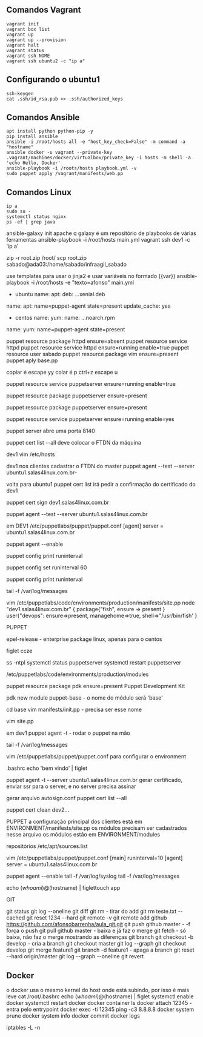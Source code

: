 ## Comandos Vagrant
```
vagrant init
vagrant box list
vagrant up
vagrant up --provision
vagrant halt
vagrant status
vagrant ssh NOME
vagrant ssh ubuntu2 -c "ip a"
```
## Configurando o ubuntu1
```
ssh-keygen
cat .ssh/id_rsa.pub >> .ssh/authorized_keys
```

## Comandos Ansible
```
apt install python python-pip -y
pip install ansible
ansible -i /root/hosts all -e "host_key_check=False" -m command -a "hostname"
ansible docker -u vagrant --private-key .vagrant/machines/docker/virtualbox/private_key -i hosts -m shell -a 'echo Hello, Docker'
ansible-playbook -i /roots/hosts playbook.yml -v
sudo puppet apply /vagrant/manifests/web.pp
```

## Comandos Linux
```
ip a
sudo su -
systemctl status nginx
ps -ef | grep java
```

ansible-galaxy init apache q
galaxy é um repositório de playbooks de várias ferramentas
ansible-playbook -i /root/hosts main.yml
vagrant ssh dev1 -c 'ip a'

zip -r root.zip /root/
scp root.zip sabado@ada03:/home/sabado/infraagil_sabado

use templates para usar o jinja2 e usar variáveis no formado {{var}}
ansible-playbook -i /root/hosts -e "texto=afonso" main.yml

- ubuntu
name:
apt:
  deb: ...xenial.deb
  
name:
apt: name=puppet-agent state=present
update_cache: yes

- centos
name: 
yum:
  name: ...noarch.rpm
  
name:
yum: name=puppet-agent state=present


puppet resource package httpd ensure=absent
puppet resource service httpd
puppet resource service httpd ensure=running enable=true
puppet resource user sabado
puppet resource package vim ensure=present
puppet aply base.pp

copiar é escape yy
colar é p
ctrl+z escape u

puppet resource service puppetserver ensure=running enable=true 

puppet resource package puppetserver ensure=present

puppet resource package puppetserver ensure=present

puppet resource service puppetserver ensure=running enable=yes

puppet server abre uma porta 8140

puppet cert list --all
	deve colocar o FTDN da máquina

dev1
	vim /etc/hosts

dev1
	nos clientes cadastrar o FTDN do master
	puppet agent --test --server ubuntu1.salas4linux.com.br-	

volta para ubuntu1
puppet cert list
	irá pedir a confirmação do certificado do dev1

puppet cert sign dev1.salas4linux.com.br

puppet agent --test --server ubuntu1.salas4linux.com.br	

em DEV1
/etc/puppetlabs/puppet/puppet.conf
[agent]
server = ubuntu1.salas4linux.com.br

puppet agent --enable

puppet config print runinterval

puppet config set runinterval 60

puppet config print runinterval

tail -f /var/log/messages

vim /etc/puppetlabs/code/environments/production/manifests/site.pp
node "dev1.salas4linux.com.br" {
  package{"fish",
    ensure => present
}
  user{"devops":
    ensure=>present,
    managehome=>true,
    shell=>"/usr/bin/fish'
}

PUPPET

epel-release - enterprise package linux, apenas para o centos

figlet
ccze

ss -ntpl
systemctl status puppetserver
systemctl restart puppetserver

/etc/puppetlabs/code/environments/production/modules

puppet resource package pdk ensure=present
	Puppet Development Kit

pdk new module puppet-base - o nome do módulo será 'base'

cd base
  vim manifests/init.pp - precisa ser esse nome

vim site.pp

em dev1
  puppet agent -t - rodar o puppet na mão

  tail -f /var/log/messages

vim /etc/puppetlabs/puppet/puppet.conf para configurar o environment

.bashrc echo 'bem vindo' | figlet

puppet agent -t --server ubuntu1.salas4linux.com.br
  gerar certificado, enviar ssr para o server, e no server precisa assinar

gerar arquivo autosign.conf
 puppet cert list --all

  puppet cert clean dev2...

PUPPET
  a configuração principal dos clientes está em ENVIRONMENT/manifests/site.pp
  os módulos precisam ser cadastrados nesse arquivo
  os módulos estão em ENVIRONMENT/modules

repositórios /etc/apt/sources.list

vim /etc/puppetlabs/puppet/puppet.conf
[main]
runinterval=10
[agent]
server = ubuntu1.salas4linux.com.br

puppet agent --enable
tail -f /var/log/syslog
tail -f /var/log/messages

echo $(whoami)@$(hostname) | figlettouch app


GIT

git status
git log --oneline
git diff
git rm - tirar do add
git rm teste.txt --cached
git reset 1234 --hard
git remote -v
git remote add github https://github.com/afonsobarrenha/aula_git.git
git push github master - -f força o push
git pull github master - baixa e já faz o merge
git fetch - só baixa, não faz o merge mostrando as diferenças
git branch
git checkout -b develop - cria a branch
git checkout master
git log --graph
  git checkout develop
  git merge feature1
git branch -d feature1 - apaga a branch
git reset --hard origin/master
git log --graph --oneline
git revert

## Docker
o docker usa o mesmo kernel do host onde está subindo, por isso é mais leve
cat /root/.bashrc
echo $(whoami)@$(hostname) | figlet
systemctl enable docker
systemctl restart docker
docker container ls
docker attach 12345 - entra pelo entrypoint
docker exec -ti 12345 ping -c3 8.8.8.8
docker system prune
docker system info
docker commit
docker logs

iptables -L -n
